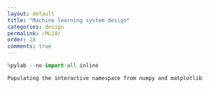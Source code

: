 ```yaml
---
layout: default
title: "Machine learning system design"
categories: design
permalink: /ML18/
order: 18
comments: true
---
```



```python
%pylab --no-import-all inline
```

    Populating the interactive namespace from numpy and matplotlib



```python

```
